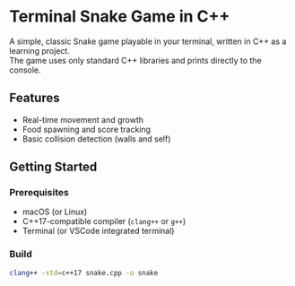 # Terminal Snake Game in C++

A simple, classic Snake game playable in your terminal, written in C++ as a learning project.  
The game uses only standard C++ libraries and prints directly to the console.

## Features

- Real-time movement and growth
- Food spawning and score tracking
- Basic collision detection (walls and self)

## Getting Started

### Prerequisites

- macOS (or Linux)
- C++17-compatible compiler (`clang++` or `g++`)
- Terminal (or VSCode integrated terminal)

### Build

```bash
clang++ -std=c++17 snake.cpp -o snake
